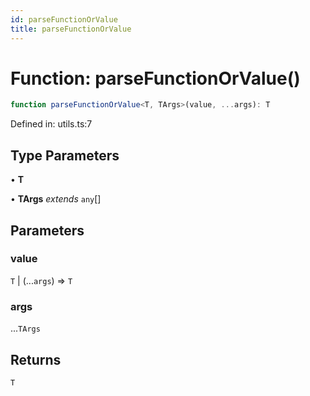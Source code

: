 ```yaml
---
id: parseFunctionOrValue
title: parseFunctionOrValue
---
```


<!-- DO NOT EDIT: this page is autogenerated from the type comments -->

# Function: parseFunctionOrValue()

```ts
function parseFunctionOrValue<T, TArgs>(value, ...args): T
```

Defined in: utils.ts:7

## Type Parameters

• **T**

• **TArgs** *extends* `any`[]

## Parameters

### value

`T` | (...`args`) => `T`

### args

...`TArgs`

## Returns

`T`
